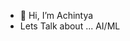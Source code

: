 - 👋 Hi, I’m Achintya
-  Lets Talk about ... AI/ML
<!---
RockAchi/RockAchi is a ✨ special ✨ repository because its `README.md` (this file) appears on your GitHub profile.
You can click the Preview link to take a look at your changes.
--->
